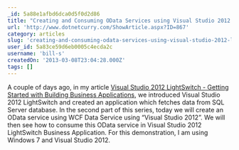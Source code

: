 ```yaml
---
_id: 5a88e1afbd6dca0d5f0d2d86
title: "Creating and Consuming OData Services using Visual Studio 2012 LightSwitch"
url: 'http://www.dotnetcurry.com/ShowArticle.aspx?ID=867'
category: articles
slug: 'creating-and-consuming-odata-services-using-visual-studio-2012-lightswitch'
user_id: 5a83ce59d6eb0005c4ecda2c
username: 'bill-s'
createdOn: '2013-03-08T23:04:28.000Z'
tags: []
---
```


A couple of days ago, in my article <a href="http://www.dotnetcurry.com/ShowArticle.aspx?ID=863">Visual Studio 2012 LightSwitch - Getting Started with Building Business Applications</a>, we introduced Visual Studio 2012 LightSwitch and created an application which fetches data from SQL Server database. In the second part of this series, today we will create an OData service using WCF Data Service using “Visual Studio 2012”. We will then see how to consume this OData service in Visual Studio 2012 LightSwitch Business Application. For this demonstration, I am using Windows 7 and Visual Studio 2012.
